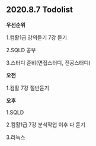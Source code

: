 ## 2020.8.7 Todolist



**우선순위**

1.컴활1급 강의듣기 7강 듣기

2.SQLD 공부

3.스터디 준비(면접스터디, 전공스터디)



**오전**

1.컴활 7강 절반듣기



**오후**

1.SQLD

2.컴활1급 7강 분석작업 이후 다 듣기

3.리눅스